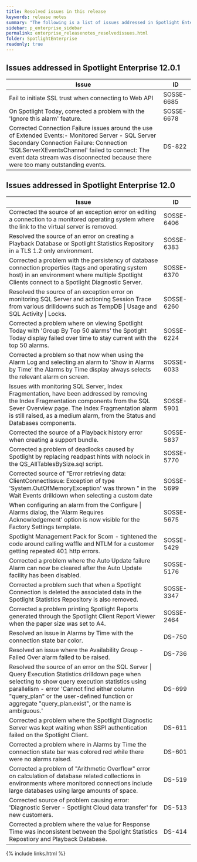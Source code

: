 ```yaml
---
title: Resolved issues in this release
keywords: release notes
summary: "The following is a list of issues addressed in Spotlight Enterprise 12.0 and 12.0.1"
sidebar: p_enterprise_sidebar
permalink: enterprise_releasenotes_resolvedissues.html
folder: SpotlightEnterprise
readonly: true
---
```


## Issues addressed in Spotlight Enterprise 12.0.1

Issue | ID
------|---
Fail to initiate SSL trust when connecting to Web API | SOSSE-6685
On Spotlight Today, corrected a problem with the 'Ignore this alarm' feature. | SOSSE-6678
Corrected Connection Failure issues around the use of Extended Events:- Monitored Server - SQL Server Secondary Connection Failure: Connection 'SQLServerXEventsChannel' failed to connect: The event data stream was disconnected because there were too many outstanding events. | DS-822


## Issues addressed in Spotlight Enterprise 12.0

Issue | ID
------|---
Corrected the source of an exception error on editing a connection to a monitored operating system where the link to the virtual server is removed. | SOSSE-6406
Resolved the source of an error on creating a Playback Database or Spotlight Statistics Repository in a TLS 1.2 only environment. | SOSSE-6383
Corrected a problem with the persistency of database connection properties (tags and operating system host) in an environment where multiple Spotlight Clients connect to a Spotlight Diagnostic Server. | SOSSE-6370
Resolved the source of an exception error on monitoring SQL Server and actioning Session Trace from various drilldowns such as TempDB \| Usage and SQL Activity \| Locks. | SOSSE-6260
Corrected a problem where on viewing Spotlight Today with 'Group By Top 50 alarms' the Spotlght Today display failed over time to stay current with the top 50 alarms. | SOSSE-6224
Corrected a problem so that now when using the Alarm Log and selecting an alarm to 'Show in Alarms by Time' the Alarms by Time display always selects the relevant alarm on screen. | SOSSE-6033
Issues with monitoring SQL Server, Index Fragmentation, have been addressed by removing the Index Fragmentation components from the SQL Sever Overview page. The Index Fragmentation alarm is still raised, as a medium alarm, from the Status and Databases components. | SOSSE-5901
Corrected the source of a Playback history error when creating a support bundle. | SOSSE-5837
Corrected a problem of deadlocks caused by Spotlight by replacing readpast hints with nolock in the QS_AllTablesBySize.sql script. | SOSSE-5770
Corrected source of "Error retrieving data: ClientConnectIssue: Exception of type 'System.OutOfMemoryException' was thrown " in the Wait Events drilldown when selecting a custom date | SOSSE-5699
When configuring an alarm from the Configure \| Alarms dialog, the 'Alarm Requires Acknowledgement' option is now visible for the Factory Settings template. | SOSSE-5675
Spotlight Management Pack for Scom - tightened the code around calling waffle and NTLM for a customer getting repeated 401 http errors. | SOSSE-5429
Corrected a problem where the Auto Update failure Alarm can now be cleared after the Auto Update facility has been disabled. | SOSSE-5176
Corrected a problem such that when a Spotlight Connection is deleted the associated data in the Spotlight Statistics Repository is also removed. | SOSSE-3347
Corrected a problem printing Spotlight Reports generated through the Spotlight Client Report Viewer when the paper size was set to A4. | SOSSE-2464
Resolved an issue in Alarms by Time with the connection state bar color. | DS-750
Resolved an issue where the Availability Group - Failed Over alarm failed to be raised. | DS-736
Resolved the source of an error on the SQL Server \| Query Execution Statistics drilldown page when selecting to show query execution statistics using parallelism - error 'Cannot find either column "query_plan" or the user-defined function or aggregate "query_plan.exist", or the name is ambiguous.' | DS-699
Corrected a problem where the Spotlight Diagnostic Server was kept waiting when SSPI authentication failed on the Spotlight Client. | DS-611
Corrected a problem where in Alarms by Time the connection state bar was colored red while there were no alarms raised. | DS-601
Corrected a problem of "Arithmetic Overflow" error on calculation of database related collections in environments where monitored connections include large databases using large amounts of space. | DS-519
Corrected source of problem causing error: 'Diagnostic Server - Spotlight Cloud data transfer' for new customers. | DS-513
Corrected a problem where the value for Response Time was inconsistent between the Spolight Statistics Repostiory and Playback Database. | DS-414




{% include links.html %}
